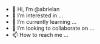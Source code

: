 - 👋 Hi, I’m @abrielan
- 👀 I’m interested in ...
- 🌱 I’m currently learning ...
- 💞️ I’m looking to collaborate on ...
- 📫 How to reach me ...

<!---
abrielan/abrielan is a ✨ special ✨ repository because its `README.md` (this file) appears on your GitHub profile.
You can click the Preview link to take a look at your changes.
--->
